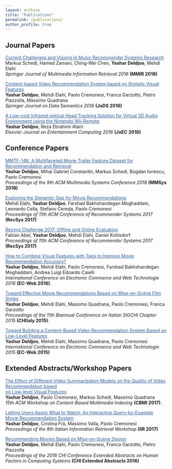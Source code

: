```yaml
---
layout: archive
title: "Publications"
permalink: /publications/
author_profile: true
---
```


<h2>Journal Papers</h2>

<a href="https://yasdel.github.io/publication/JoDS16" style="color: #2A5DB0">Current Challenges and Visions in Music Recommender Systems Research</a><br>Markus Schedl, Hamed Zamani, Ching-Wei Chen, <b>Yashar Deldjoo</b>, Mehdi Elahi <i><br> Springer Journal of Multimedia Information Retrieval 2016 </i><b>(MMIR 2018)</b>

<a href="https://yasdel.github.io/publication/JoDS16" style="color: #2A5DB0">Content-based Video Recommendation System based on Stylistic Visual Features</a><br><b>Yashar Deldjoo</b>, Mehdi Elahi, Paolo Cremonesi, Franca Garzotto, Pietro Piazzolla, Massimo Quadrana <br> <i> Springer Journal on Data Semantics 2016 </i><b>(JoDS 2016)</b>

<a href="https://yasdel.github.io/publication/JoDS16" style="color: #2A5DB0">A Low-cost Infrared-optical Head Tracking Solution for Virtual 3D Audio Environment using the Nintendo Wii-Remote</a><br><b>Yashar Deldjoo</b>, Reza Ebrahimi Atani <br><i> Elsevier Journal on Entertainment Computing 2016 </i> <b>(JoEC 2016)</b>


<h2>Conference Papers</h2>

<a href="https://yasdel.github.io/publication/JoDS16" style="color: #2A5DB0">MMTF-14K: A Multifaceted Movie Trailer Feature Dataset for Recommendation and Retrieval</a><br><b>Yashar Deldjoo</b>, Mihai Gabriel Constantin, Markus Schedl, Bogdan Ionescu, Paolo Cremonesi <br><i> Proceedings of the 9th ACM Multimedia Systems Conference 2018 </i><b>(MMSys 2018)</b>

<a href="https://yasdel.github.io/publication/JoDS16" style="color: #2A5DB0">Exploring the Semantic Gap for Movie Recommendations</a><br>Mehdi Elahi, <b>Yashar Deldjoo</b>, Farshad Bakhshandegan Moghaddam, Leonardo Cella, Stefano Cereda, Paolo Cremonesi<br><i> Proceedings of 11th ACM Conference of Recommender Systems 2017 </i><b>(RecSys 2017)</b>

<a href="https://yasdel.github.io/publication/JoDS16" style="color: #2A5DB0">Recsys Challenge 2017: Offline and Online Evaluation</a><br>Fabian Abel, <b>Yashar Deldjoo</b>, Mehdi Elahi, Daniel Kohlsdorf<br><i> Proceedings of 11th ACM Conference of Recommender Systems 2017 </i><b>(RecSys 2017)</b>

<a href="https://yasdel.github.io/publication/JoDS16" style="color: #2A5DB0">How to Combine Visual Features with Tags to Improve Movie Recommendation Accuracy?</a><br><b>Yashar Deldjoo</b>,  Mehdi Elahi, Paolo Cremonesi, Farshad Bakhshandegan Moghaddam, Andrea Luigi Edoardo Caielli <br><i> International Conference on Electronic Commerce and Web Technologie 2016 </i><b>(EC-Web 2016)</b>.

<a href="https://yasdel.github.io/publication/JoDS16" style="color: #2A5DB0">Toward Effective Movie Recommendations Based on Mise-en-Scène Film Styles</a><br><b>Yashar Deldjoo</b>, Mehdi Elahi, Massimo Quadrana, Paolo Cremonesi, Franca Garzotto <br><i> Proceedings of the 11th Biannual Conference on Italian SIGCHI Chapter 2015 </i><b>(CHItaly 2015)</b>.

<a href="https://yasdel.github.io/publication/JoDS16" style="color: #2A5DB0">Toward Building a Content-Based Video Recommendation System Based on Low-Level Features</a><br><b>Yashar Deldjoo</b>, Mehdi Elahi, Massimo Quadrana, Paolo Cremonesi <br><i> International Conference on Electronic Commerce and Web Technologie 2015 </i><b>(EC-Web 2015)</b>



<h2>Extended Abstracts/Workshop Papers</h2>

<a href="https://yasdel.github.io/publication/JoDS16" style="color: #2A5DB0">The Effect of Different Video Summarization Models on the Quality of Video Recommendation based <br> on Low-level Visual Features</a><br><b>Yashar Deldjoo</b>, Paolo Cremonesi, Markus Schedl, Massimo Quadrana <br><i> 15th ACM Workshop on Content-Based Multimedia Indexing </i><b>(CBMI 2017)</b>.

<a href="https://yasdel.github.io/publication/JoDS16" style="color: #2A5DB0">Letting Users Assist What to Watch: An Interactive Query-by-Example Movie Recommendation System</a><br><b>Yashar Deldjoo</b>, Cristina Frà, Massimo Valla, Paolo Cremonesi <i> <br> Proceedings of the 8th Italian Information Retrieval Workshop </i><b>(IIR 2017)</b>

<a href="https://yasdel.github.io/publication/JoDS16" style="color: #2A5DB0">Recommending Movies Based on Mise-en-Scene Design</a><br><b>Yashar Deldjoo</b>, Mehdi Elahi, Paolo Cremonesi, Franca Garzotto, Pietro Piazzolla <i> <br> Proceedings of the 2016 CHI Conference Extended Abstracts on Human Factors in Computing Systems
</i><b> (CHI Extended Abstracts 2016)</b>

